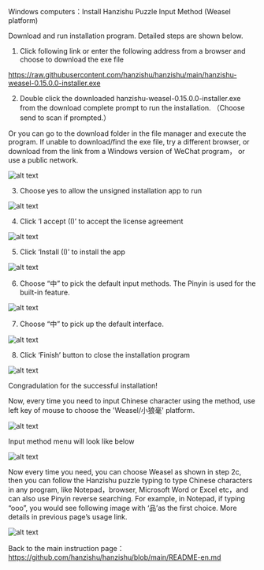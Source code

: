﻿
Windows computers：Install Hanzishu Puzzle Input Method (Weasel platform)

Download and run installation program. Detailed steps are shown below. 

1. Click following link or enter the following address from a browser and choose to download the exe file

https://raw.githubusercontent.com/hanzishu/hanzishu/main/hanzishu-weasel-0.15.0.0-installer.exe
   
2. Double click the downloaded hanzishu-weasel-0.15.0.0-installer.exe from the download complete prompt to run the installation. （Choose send to scan if prompted.）

Or you can go to the download folder in the file manager and execute the program.
If unable to download/find the exe file, try a different browser, or download from the link from a Windows version of WeChat program， or use a public network.

![alt text](https://github.com/hanzishu/hanzishu/blob/main/installerfile.png)
             	
3.   Choose yes to allow the unsigned installation app to run

![alt text](https://github.com/hanzishu/hanzishu/blob/main/publisherunknown.jpg)

4.  Click ‘I accept (I)’ to accept the license agreement

![alt text](https://github.com/hanzishu/hanzishu/blob/main/acceptdialog.png)
               
5.  Click ‘Install (I)’ to install the app

![alt text](https://github.com/hanzishu/hanzishu/blob/main/installlocation.png)

6. Choose “中” to pick the default input methods. The Pinyin is used for the built-in feature.

![alt text](https://github.com/hanzishu/hanzishu/blob/main/chooseinputmethods.png)

7. Choose “中” to pick up the default interface.

![alt text](https://github.com/hanzishu/hanzishu/blob/main/chooseui.png)
       
8.  Click ‘Finish’ button to close the installation program

![alt text](https://github.com/hanzishu/hanzishu/blob/main/installcomplete.png)
              
Congradulation for the successful installation!

Now, every time you need to input Chinese character using the method, use left key of mouse to choose the 'Weasel/小狼毫' platform.

![alt text](https://github.com/hanzishu/hanzishu/blob/main/choosecnsquirrel.png)

Input method menu will look like below

![alt text](https://github.com/hanzishu/hanzishu/blob/main/choosechinese.png)

Now every time you need, you can choose Weasel as shown in step 2c, then you can follow the Hanzishu puzzle typing to type Chinese characters in any program, like Notepad，browser, Microsoft Word or Excel etc，and can also use Pinyin reverse searching. For example, in Notepad, if typing “ooo”, you would see following image with ‘品’as the first choice. More details in previous page’s usage link.

![alt text](https://github.com/hanzishu/hanzishu/blob/main/starttyping.png)

Back to the main instruction page： https://github.com/hanzishu/hanzishu/blob/main/README-en.md


